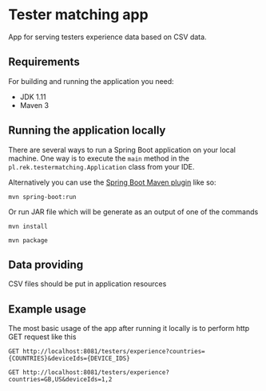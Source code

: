 # Tester matching app

App for serving testers experience data based on CSV data.

## Requirements

For building and running the application you need:

- JDK 1.11
- Maven 3


## Running the application locally

There are several ways to run a Spring Boot application on your local machine. One way is to execute the `main` method in the `pl.rek.testermatching.Application` class from your IDE.

Alternatively you can use the [Spring Boot Maven plugin](https://docs.spring.io/spring-boot/docs/current/reference/html/build-tool-plugins-maven-plugin.html) like so:

```shell
mvn spring-boot:run
```
Or run JAR file which will be generate as an output of one of the commands

```shell
mvn install
```
```shell
mvn package
```

## Data providing

CSV files should be put in application resources

## Example usage

The most basic usage of the app after running it locally is to perform http GET request like this

```shell
GET http://localhost:8081/testers/experience?countries={COUNTRIES}&deviceIds={DEVICE_IDS}

GET http://localhost:8081/testers/experience?countries=GB,US&deviceIds=1,2
```
